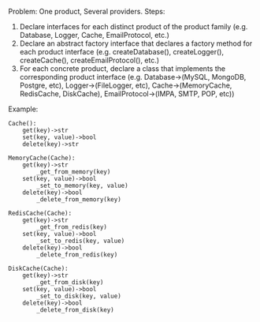 Problem:
One product, Several providers.
Steps:
1. Declare interfaces for each distinct product of the product family (e.g. Database, Logger, Cache, EmailProtocol, etc.)
2. Declare an abstract factory interface that declares a factory method for each product interface (e.g. createDatabase(), createLogger(), createCache(), createEmailProtocol(), etc.)
3. For each concrete product, declare a class that implements the corresponding product interface (e.g. Database->(MySQL, MongoDB, Postgre, etc), Logger->(FileLogger, etc), Cache->(MemoryCache, RedisCache, DiskCache), EmailProtocol->(IMPA, SMTP, POP, etc))

Example:
```
Cache():
    get(key)->str
    set(key, value)->bool
    delete(key)->str
```

```
MemoryCache(Cache):
    get(key)->str
        _get_from_memory(key)
    set(key, value)->bool
        _set_to_memory(key, value)
    delete(key)->bool
        _delete_from_memory(key)
```

```
RedisCache(Cache):
    get(key)->str
        _get_from_redis(key)
    set(key, value)->bool
        _set_to_redis(key, value)
    delete(key)->bool
        _delete_from_redis(key)
```

```
DiskCache(Cache):
    get(key)->str
        _get_from_disk(key)
    set(key, value)->bool
        _set_to_disk(key, value)
    delete(key)->bool
        _delete_from_disk(key)
```